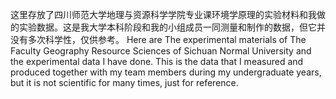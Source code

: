 这里存放了四川师范大学地理与资源科学学院专业课环境学原理的实验材料和我做的实验数据。这是我大学本科阶段和我的小组成员一同测量和制作的数据，但它并没有多次科学性，仅供参考。
Here are The experimental materials of The Faculty Geography Resource Sciences of Sichuan Normal University and the experimental data I have done. This is the data that I measured and produced together with my team members during my undergraduate years, but it is not scientific for many times, just for reference.